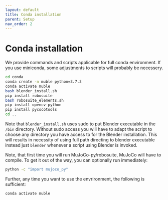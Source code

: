 ```yaml
---
layout: default
title: Conda installation
parent: Setup
nav_order: 2
---
```


# Conda installation

We provide commands and scripts applicable for full conda environment. If you use miniconda, some adjustments to scripts will probably be necessery.
```bash
cd conda
conda create -n muble python=3.7.3
conda activate muble
bash blender_install.sh
pip install robosuite
bash robosuite_elements.sh
pip install opencv-python
pip install pycocotools
cd ..
```
Note that `blender_install.sh` uses sudo to put Blender executable in the `/bin` directory. Without sudo access you will have to adapt the script to choose any directory you have access to for the Blender installation. This will results in necessity of using full path directing to blender executable instead just `blender` whenever a script using Blender is invoked.

Note, that first time you will run MuJoCo-py/robosuite, MuJoCo will have to compile. To get it out of the way, you can optionally run immediately:
```bash
python -c "import mujoco_py"
```

Further, any time you want to use the envrironment, the following is sufficient:
```bash
conda activate muble
```
